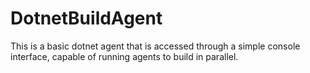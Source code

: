 # DotnetBuildAgent
This is a basic dotnet agent that is accessed through a simple console interface, capable of running agents to build in parallel.
